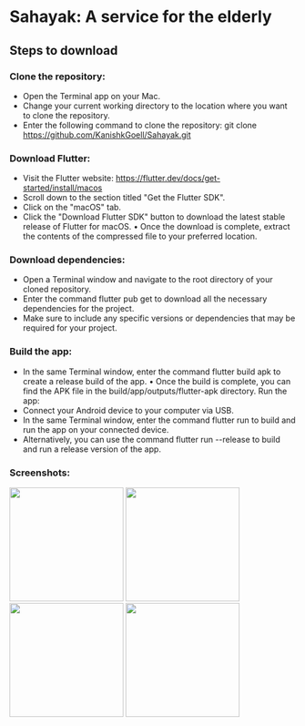# Sahayak: A service for the elderly

## Steps to download

### Clone the repository:
- Open the Terminal app on your Mac.
- Change your current working directory to the location where you want to clone the repository.
- Enter the following command to clone the repository: git clone https://github.com/KanishkGoell/Sahayak.git

### Download Flutter:
- Visit the Flutter website: https://flutter.dev/docs/get-started/install/macos
- Scroll down to the section titled "Get the Flutter SDK".
- Click on the "macOS" tab.
- Click the "Download Flutter SDK" button to download the latest stable release of Flutter for macOS. • Once the download is complete, extract the contents of the compressed file to your preferred location. 

### Download dependencies:
- Open a Terminal window and navigate to the root directory of your cloned repository.
- Enter the command flutter pub get to download all the necessary dependencies for the project.
- Make sure to include any specific versions or dependencies that may be required for your project.

### Build the app:
- In the same Terminal window, enter the command flutter build apk to create a release build of the app. • Once the build is complete, you can find the APK file in the build/app/outputs/flutter-apk directory. Run the app:
- Connect your Android device to your computer via USB.
- In the same Terminal window, enter the command flutter run to build and run the app on your connected device.
- Alternatively, you can use the command flutter run --release to build and run a release version of the app.


### Screenshots:
<p float="left">
  <img src="https://user-images.githubusercontent.com/83371955/232590894-4439e95c-e3ed-4989-89d3-56f8a468a332.PNG" width="200" />
  <img src="https://user-images.githubusercontent.com/83371955/232590912-556034db-fa91-4667-9494-ca3884b28eaf.PNG" width="200" /> 
  <img src="https://user-images.githubusercontent.com/83371955/232590924-894eaa5b-0cbf-4e41-95ff-93cab6054c4d.PNG" width="200" />
  <img src="https://user-images.githubusercontent.com/83371955/232590931-5b2791ec-a47f-4a14-872e-2abe48453bb1.PNG" width="200" />
</p>
